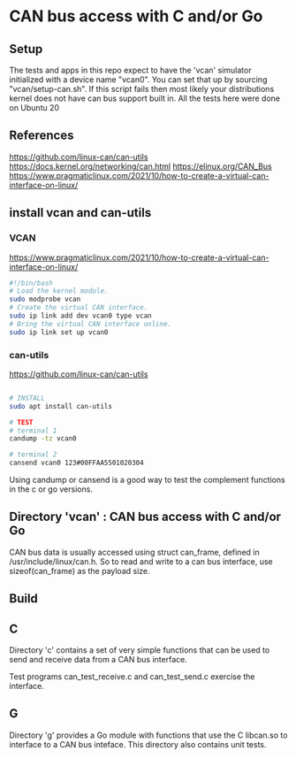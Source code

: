 # CAN bus access with C and/or Go

## Setup

The tests and apps in this repo expect to have the 'vcan' simulator initialized with a device name "vcan0". You can set that up by sourcing "vcan/setup-can.sh". If this script fails then most likely your distributions kernel does not have can bus support built in. All the tests here were done on Ubuntu 20

## References

https://github.com/linux-can/can-utils
https://docs.kernel.org/networking/can.html
https://elinux.org/CAN_Bus
https://www.pragmaticlinux.com/2021/10/how-to-create-a-virtual-can-interface-on-linux/

## install vcan and can-utils

### VCAN

https://www.pragmaticlinux.com/2021/10/how-to-create-a-virtual-can-interface-on-linux/

```bash
#!/bin/bash
# Load the kernel module.
sudo modprobe vcan
# Create the virtual CAN interface.
sudo ip link add dev vcan0 type vcan
# Bring the virtual CAN interface online.
sudo ip link set up vcan0
```

### can-utils

https://github.com/linux-can/can-utils

```bash

# INSTALL
sudo apt install can-utils

# TEST
# terminal 1
candump -tz vcan0

# terminal 2
cansend vcan0 123#00FFAA5501020304
```

Using candump or cansend is a good way to test the complement functions in the c or go versions.

## Directory 'vcan' : CAN bus access with C and/or Go

CAN bus data is usually accessed using struct can_frame, defined in /usr/include/linux/can.h. So to read and write to a can bus interface, use sizeof(can_frame) as the payload size.

## Build

## C

Directory 'c' contains a set of very simple functions that can be used to send and receive data from a CAN bus interface.

Test programs can_test_receive.c and can_test_send.c exercise the interface.

## G

Directory 'g' provides a Go module with functions that use the C libcan.so to interface to a CAN bus inteface. This directory also contains unit tests.
